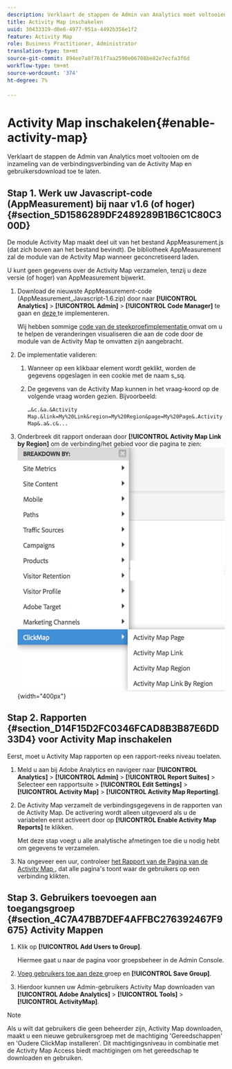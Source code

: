 ```yaml
---
description: Verklaart de stappen de Admin van Analytics moet voltooien om de inzameling van de verbindingsverbinding van de Activity Map en gebruikersdownload toe te laten.
title: Activity Map inschakelen
uuid: 30433319-d0e6-4977-951a-4492b356e1f2
feature: Activity Map
role: Business Practitioner, Administrator
translation-type: tm+mt
source-git-commit: 894ee7a8f761f7aa2590e06708be82e7ecfa3f6d
workflow-type: tm+mt
source-wordcount: '374'
ht-degree: 7%

---
```



# Activity Map inschakelen{#enable-activity-map}

Verklaart de stappen de Admin van Analytics moet voltooien om de inzameling van de verbindingsverbinding van de Activity Map en gebruikersdownload toe te laten.

## Stap 1. Werk uw Javascript-code (AppMeasurement) bij naar v1.6 (of hoger) {#section_5D1586289DF2489289B1B6C1C80C300D}

De module Activity Map maakt deel uit van het bestand AppMeasurement.js (dat zich boven aan het bestand bevindt). De bibliotheek AppMeasurement zal de module van de Activity Map wanneer geconcretiseerd laden.

U kunt geen gegevens over de Activity Map verzamelen, tenzij u deze versie (of hoger) van AppMeasurement bijwerkt.

1. Download de nieuwste AppMeasurement-code (AppMeasurement_Javascript-1.6.zip) door naar **[!UICONTROL Analytics]** > **[!UICONTROL Admin]** > **[!UICONTROL Code Manager]** te gaan en [deze ](https://docs.adobe.com/content/help/en/analytics/implementation/js/overview.html) te implementeren.

   Wij hebben sommige [code van de steekproefimplementatie ](/help/analyze/activity-map/activitymap-getting-started/activitymap-getting-started-admins/activitymap-sample-implementation-code.md) omvat om u te helpen de veranderingen visualiseren die aan de code door de module van de Activity Map te omvatten zijn aangebracht.

1. De implementatie valideren:

   1. Wanneer op een klikbaar element wordt geklikt, worden de gegevens opgeslagen in een cookie met de naam s_sq.
   1. De gegevens van de Activity Map kunnen in het vraag-koord op de volgende vraag worden gezien. Bijvoorbeeld:

      ```
      …&c.&a.&Activity Map.&link=My%20Link&region=My%20Region&page=My%20Page&.Activity Map&.a&.c&...
      ```

1. Onderbreek dit rapport onderaan door **[!UICONTROL Activity Map Link by Region]** om de verbinding/het gebied voor die pagina te zien:  ![](assets/am_breakdown.png){width=&quot;400px&quot;}

## Stap 2. Rapporten {#section_D14F15D2FC0346FCAD8B3B87E6DD33D4} voor Activity Map inschakelen

Eerst, moet u Activity Map rapporten op een rapport-reeks niveau toelaten.

1. Meld u aan bij Adobe Analytics en navigeer naar **[!UICONTROL Analytics]** > **[!UICONTROL Admin]** > **[!UICONTROL Report Suites]** > Selecteer een rapportsuite > **[!UICONTROL Edit Settings]** > **[!UICONTROL Activity Map]** > **[!UICONTROL Activity Map Reporting]**.
1. De Activity Map verzamelt de verbindingsgegevens in de rapporten van de Activity Map. De activering wordt alleen uitgevoerd als u de variabelen eerst activeert door op **[!UICONTROL Enable Activity Map Reports]** te klikken.

   Met deze stap voegt u alle analytische afmetingen toe die u nodig hebt om gegevens te verzamelen.

1. Na ongeveer een uur, controleer [het Rapport van de Pagina van de Activity Map ](/help/analyze/activity-map/activitymap-reporting-analytics.md), dat alle pagina&#39;s toont waar de gebruikers op een verbinding klikten.

## Stap 3. Gebruikers toevoegen aan toegangsgroep {#section_4C7A47BB7DEF4AFFBC276392467F9675} Activity Mappen

1. Klik op **[!UICONTROL Add Users to Group]**.

   Hiermee gaat u naar de pagina voor groepsbeheer in de Admin Console.

1. [Voeg gebruikers toe aan deze ](https://docs.adobe.com/content/help/nl-NL/analytics/admin/user-product-management/user-groups/groups.html) groep en  **[!UICONTROL Save Group]**.

1. Hierdoor kunnen uw Admin-gebruikers Activity Map downloaden van **[!UICONTROL Adobe Analytics]** > **[!UICONTROL Tools]** > **[!UICONTROL ActivityMap]**.

>[!NOTE]
>
>Als u wilt dat gebruikers die geen beheerder zijn, Activity Map downloaden, maakt u een nieuwe gebruikersgroep met de machtiging &#39;Gereedschappen&#39; en &#39;Oudere ClickMap installeren&#39;. Dit machtigingsniveau in combinatie met de Activity Map Access biedt machtigingen om het gereedschap te downloaden en gebruiken.
